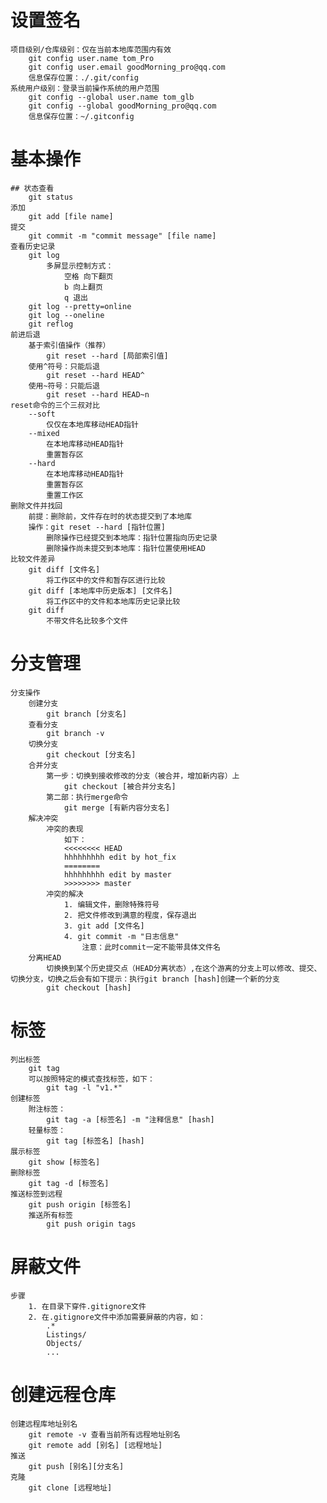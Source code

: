 # 设置签名
    项目级别/仓库级别：仅在当前本地库范围内有效
        git config user.name tom_Pro
        git config user.email goodMorning_pro@qq.com
        信息保存位置：./.git/config
    系统用户级别：登录当前操作系统的用户范围
        git config --global user.name tom_glb
        git config --global goodMorning_pro@qq.com
        信息保存位置：~/.gitconfig
# 基本操作
    ## 状态查看
        git status
    添加
        git add [file name]
    提交
        git commit -m "commit message" [file name]
    查看历史记录
        git log
            多屏显示控制方式：
                空格 向下翻页
                b 向上翻页
                q 退出
        git log --pretty=online
        git log --oneline
        git reflog
    前进后退
        基于索引值操作（推荐）
            git reset --hard [局部索引值]
        使用^符号：只能后退
            git reset --hard HEAD^
        使用~符号：只能后退
            git reset --hard HEAD~n
    reset命令的三个三叔对比
        --soft
            仅仅在本地库移动HEAD指针
        --mixed
            在本地库移动HEAD指针
            重置暂存区
        --hard
            在本地库移动HEAD指针
            重置暂存区
            重置工作区
    删除文件并找回
        前提：删除前，文件存在时的状态提交到了本地库
        操作：git reset --hard [指针位置]
            删除操作已经提交到本地库：指针位置指向历史记录
            删除操作尚未提交到本地库：指针位置使用HEAD
    比较文件差异
        git diff [文件名]
            将工作区中的文件和暂存区进行比较
        git diff [本地库中历史版本] [文件名]
            将工作区中的文件和本地库历史记录比较
        git diff
            不带文件名比较多个文件
# 分支管理
    分支操作
        创建分支
            git branch [分支名]
        查看分支
            git branch -v
        切换分支
            git checkout [分支名]
        合并分支
            第一步：切换到接收修改的分支（被合并，增加新内容）上
                git checkout [被合并分支名]
            第二部：执行merge命令
                git merge [有新内容分支名]
        解决冲突
            冲突的表现
                如下：
                <<<<<<<< HEAD
                hhhhhhhhh edit by hot_fix
                ========
                hhhhhhhhh edit by master
                >>>>>>>> master
            冲突的解决
                1. 编辑文件，删除特殊符号
                2. 把文件修改到满意的程度，保存退出
                3. git add [文件名]
                4. git commit -m "日志信息"
                    注意：此时commit一定不能带具体文件名
        分离HEAD
            切换换到某个历史提交点（HEAD分离状态）,在这个游离的分支上可以修改、提交、切换分支，切换之后会有如下提示：执行git branch [hash]创建一个新的分支
            git checkout [hash]
# 标签
    列出标签
        git tag
        可以按照特定的模式查找标签，如下：
            git tag -l "v1.*"
    创建标签
        附注标签：
            git tag -a [标签名] -m "注释信息" [hash]
        轻量标签：
            git tag [标签名] [hash]
    展示标签
        git show [标签名]
    删除标签
        git tag -d [标签名]
    推送标签到远程
        git push origin [标签名]
        推送所有标签
            git push origin tags
# 屏蔽文件
    步骤
        1. 在目录下穿件.gitignore文件
        2. 在.gitignore文件中添加需要屏蔽的内容，如：
            .*
            Listings/
            Objects/
            ...
# 创建远程仓库
    创建远程库地址别名
        git remote -v 查看当前所有远程地址别名
        git remote add [别名] [远程地址]
    推送
        git push [别名][分支名]
    克隆
        git clone [远程地址]
        